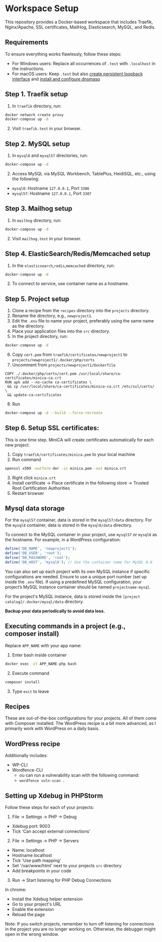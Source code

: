 # Workspace Setup

This repository provides a Docker-based workspace that includes Traefik, Nginx/Apache, SSL certificates, MailHog, Elasticsearch, MySQL, and Redis.

## Requirements

To ensure everything works flawlessly, follow these steps:
- For Windows users: Replace all occurrences of `.test` with `.localhost` in the instructions.
- For macOS users: Keep `.test` but also [create persistent loopback interface](https://github.com/pkosciak/local-dev?tab=readme-ov-file#1-create-persistent-loopback-interface-in-macos) and [install and configure dnsmasq](https://github.com/pkosciak/local-dev?tab=readme-ov-file#2-install-and-configure-dnsmasq)

## Step 1. Traefik setup

1. In `traefik` directory, run:

```sh
docker network create proxy
docker-compose up -d
```

2. Visit `traefik.test` in your browser.

## Step 2. MySQL setup

1. In `mysql8` and `mysql57` directories, run:

```sh
docker-compose up -d
```

2. Access MySQL via MySQL Workbench, TablePlus, HeidiSQL, etc., using the following:

- `mysql8`: Hostname `127.0.0.1`, Port `3306`
- `mysql57`: Hostname `127.0.0.1`, Port `3307`

## Step 3. Mailhog setup

1. In `mailhog` directory, run:

```sh
docker-compose up -d
```

2. Visit `mailhog.test` in your browser.

## Step 4. ElasticSearch/Redis/Memcached setup

1. In the `elasticsearch`,`redis`,`memcached` directory, run:

```sh
docker-compose up -d
```

2. To connect to service, use container name as a hostname.

## Step 5. Project setup

1. Clone a recipe from the `recipes` directory into the `projects` directory.
2. Rename the directory, e.g., `newproject1`.
3. Edit the `.env` file to name your project, preferably using the same name as the directory.
4. Place your application files into the `src` directory.
5. In the project directory, run:

```sh
docker-compose up -d
```

6. Copy `cert.pem` from `traefik/certificates/newproject1` to `projects/newproject1/.docker/php/certs`
7. Uncomment from `projects/newproject1/Dockerfile`

```
COPY ./.docker/php/certs/cert.pem /usr/local/share/ca-certificates/minica-ca.crt
RUN apk add --no-cache ca-certificates \
 && cp /usr/local/share/ca-certificates/minica-ca.crt /etc/ssl/certs/ \
 && update-ca-certificates
```

8. Run

```sh
docker-compose up -d --build --force-recreate
```

## Step 6. Setup SSL certificates:

This is one time step. MiniCA will create certificates automatically for each new project.

1. Copy `traefik/certificates/minica.pem` to your local machine
2. Run command
```sh
openssl x509 -outform der -in minica.pem -out minica.crt
```
3. Right click `minica.crt`
4. Install certificate -> Place certificate in the following store -> Trusted Root Certification Authorities
5. Restart browser

## Mysql data storage

For the `mysql57` container, data is stored in the `mysql57/data` directory.
For the `mysql8` container, data is stored in the `mysql8/data` directory.

To connect to the MySQL container in your project, use `mysql57` or `mysql8` as the hostname. For example, in a WordPress configuration:

```php
define('DB_NAME', 'newproject1');
define('DB_USER', 'root');
define('DB_PASSWORD', 'root');
define('DB_HOST', 'mysql8'); // Use the container name for MySQL 8.0
```

You can also set up each project with its own MySQL instance if specific configurations are needed. Ensure to use a unique port number (set up inside the `.env` file). If using a predefined MySQL configuration, your project’s MySQL instance container should be named `projectname-mysql`.

For the project's MySQL instance, data is stored inside the `[project catalog]/.docker/mysql/data` directory.

**Backup your data periodically to avoid data loss.**

## Executing commands in a project (e.g., composer install)

Replace `APP_NAME` with your app name:

1. Enter bash inside container
```sh
docker exec -it APP_NAME-php bash
```
2. Execute command
```sh
composer install
```
3. Type `exit` to leave

## Recipes

These are out-of-the-box configurations for your projects. All of them come with Composer installed. The WordPress recipe is a bit more advanced, as I primarily work with WordPress on a daily basis.

## WordPress recipe

Additionally includes:
- WP-CLI
- Wordfence-CLI
  - ou can run a vulnerability scan with the following command:
  - `wordfence vuln-scan .`

## Setting up Xdebug in PHPStorm

Follow these steps for each of your projects:

1. File -> Settings -> PHP -> Debug

- Xdebug port: 9003
- Tick 'Can accept external connections'

2. File -> Settings -> PHP -> Servers

- Name: localhost
- Hostname localhost
- Tick 'Use path mapping'
- Set '/var/www/html' next to your projects `src` directory
- Add breakpoints in your code

3. Run -> Start listening for PHP Debug Connections

In chrome:
- Install the Xdebug helper extension
- Go to your project's URL
- Enable the extension
- Reload the page

Note: If you switch projects, remember to turn off listening for connections in the project you are no longer working on. Otherwise, the debugger might open in the wrong window.